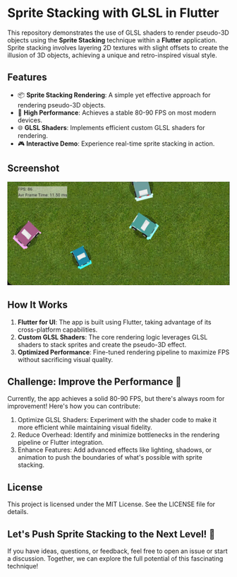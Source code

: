 # Sprite Stacking with GLSL in Flutter

This repository demonstrates the use of GLSL shaders to render pseudo-3D objects using the **Sprite Stacking** technique within a **Flutter** application. Sprite stacking involves layering 2D textures with slight offsets to create the illusion of 3D objects, achieving a unique and retro-inspired visual style.

## Features

- 📦 **Sprite Stacking Rendering**: A simple yet effective approach for rendering pseudo-3D objects.
- 🚀 **High Performance**: Achieves a stable 80-90 FPS on most modern devices.
- 🌐 **GLSL Shaders**: Implements efficient custom GLSL shaders for rendering.
- 🎮 **Interactive Demo**: Experience real-time sprite stacking in action.

## Screenshot

![Demo Screenshot](preview/preview.jpg)

## How It Works

1. **Flutter for UI**: The app is built using Flutter, taking advantage of its cross-platform capabilities.
2. **Custom GLSL Shaders**: The core rendering logic leverages GLSL shaders to stack sprites and create the pseudo-3D effect.
3. **Optimized Performance**: Fine-tuned rendering pipeline to maximize FPS without sacrificing visual quality.



## Challenge: Improve the Performance 🚀
Currently, the app achieves a solid 80-90 FPS, but there's always room for improvement! Here's how you can contribute:

1. Optimize GLSL Shaders: Experiment with the shader code to make it more efficient while maintaining visual fidelity.
2. Reduce Overhead: Identify and minimize bottlenecks in the rendering pipeline or Flutter integration.
3. Enhance Features: Add advanced effects like lighting, shadows, or animation to push the boundaries of what's possible with sprite stacking.

## License
This project is licensed under the MIT License. See the LICENSE file for details.

## Let's Push Sprite Stacking to the Next Level! 🚀
If you have ideas, questions, or feedback, feel free to open an issue or start a discussion. Together, we can explore the full potential of this fascinating technique!